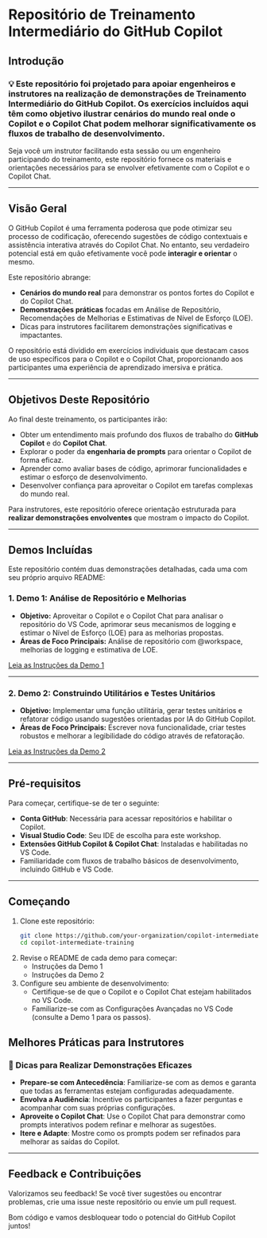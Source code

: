 # Repositório de Treinamento Intermediário do GitHub Copilot

## Introdução

### :bulb: Este repositório foi projetado para apoiar engenheiros e instrutores na realização de **demonstrações de Treinamento Intermediário do GitHub Copilot**. Os exercícios incluídos aqui têm como objetivo ilustrar cenários do mundo real onde o Copilot e o Copilot Chat podem melhorar significativamente os fluxos de trabalho de desenvolvimento.

Seja você um instrutor facilitando esta sessão ou um engenheiro participando do treinamento, este repositório fornece os materiais e orientações necessários para se envolver efetivamente com o Copilot e o Copilot Chat.

---

## Visão Geral

O GitHub Copilot é uma ferramenta poderosa que pode otimizar seu processo de codificação, oferecendo sugestões de código contextuais e assistência interativa através do Copilot Chat. No entanto, seu verdadeiro potencial está em quão efetivamente você pode **interagir e orientar** o mesmo.

Este repositório abrange:
- **Cenários do mundo real** para demonstrar os pontos fortes do Copilot e do Copilot Chat.
- **Demonstrações práticas** focadas em Análise de Repositório, Recomendações de Melhorias e Estimativas de Nível de Esforço (LOE).
- Dicas para instrutores facilitarem demonstrações significativas e impactantes.

O repositório está dividido em exercícios individuais que destacam casos de uso específicos para o Copilot e o Copilot Chat, proporcionando aos participantes uma experiência de aprendizado imersiva e prática.

---

## Objetivos Deste Repositório

Ao final deste treinamento, os participantes irão:
- Obter um entendimento mais profundo dos fluxos de trabalho do **GitHub Copilot** e do **Copilot Chat**.
- Explorar o poder da **engenharia de prompts** para orientar o Copilot de forma eficaz.
- Aprender como avaliar bases de código, aprimorar funcionalidades e estimar o esforço de desenvolvimento.
- Desenvolver confiança para aproveitar o Copilot em tarefas complexas do mundo real.

Para instrutores, este repositório oferece orientação estruturada para **realizar demonstrações envolventes** que mostram o impacto do Copilot.

---

## Demos Incluídas

Este repositório contém duas demonstrações detalhadas, cada uma com seu próprio arquivo README:

### 1. **Demo 1: Análise de Repositório e Melhorias**
   - **Objetivo:** Aproveitar o Copilot e o Copilot Chat para analisar o repositório do VS Code, aprimorar seus mecanismos de logging e estimar o Nível de Esforço (LOE) para as melhorias propostas.
   - **Áreas de Foco Principais:** Análise de repositório com @workspace, melhorias de logging e estimativa de LOE.

   [Leia as Instruções da Demo 1](./demos/demo1/README.md)

---

### 2. **Demo 2: Construindo Utilitários e Testes Unitários**
   - **Objetivo:** Implementar uma função utilitária, gerar testes unitários e refatorar código usando sugestões orientadas por IA do GitHub Copilot.
   - **Áreas de Foco Principais:** Escrever nova funcionalidade, criar testes robustos e melhorar a legibilidade do código através de refatoração.

   [Leia as Instruções da Demo 2](./demos/demo2/README.md)

---

## Pré-requisitos

Para começar, certifique-se de ter o seguinte:
- **Conta GitHub**: Necessária para acessar repositórios e habilitar o Copilot.
- **Visual Studio Code**: Seu IDE de escolha para este workshop.
- **Extensões GitHub Copilot & Copilot Chat**: Instaladas e habilitadas no VS Code.
- Familiaridade com fluxos de trabalho básicos de desenvolvimento, incluindo GitHub e VS Code.

---

## Começando

1. Clone este repositório:
   ```bash
   git clone https://github.com/your-organization/copilot-intermediate-training.git
   cd copilot-intermediate-training
   ```
2. Revise o README de cada demo para começar:
   - Instruções da Demo 1
   - Instruções da Demo 2
3. Configure seu ambiente de desenvolvimento:
   - Certifique-se de que o Copilot e o Copilot Chat estejam habilitados no VS Code.
   - Familiarize-se com as Configurações Avançadas no VS Code (consulte a Demo 1 para os passos).

## Melhores Práticas para Instrutores

### :star2: Dicas para Realizar Demonstrações Eficazes
- **Prepare-se com Antecedência**: Familiarize-se com as demos e garanta que todas as ferramentas estejam configuradas adequadamente.
- **Envolva a Audiência**: Incentive os participantes a fazer perguntas e acompanhar com suas próprias configurações.
- **Aproveite o Copilot Chat**: Use o Copilot Chat para demonstrar como prompts interativos podem refinar e melhorar as sugestões.
- **Itere e Adapte**: Mostre como os prompts podem ser refinados para melhorar as saídas do Copilot.

---

## Feedback e Contribuições

Valorizamos seu feedback! Se você tiver sugestões ou encontrar problemas, crie uma issue neste repositório ou envie um pull request.

Bom código e vamos desbloquear todo o potencial do GitHub Copilot juntos!
